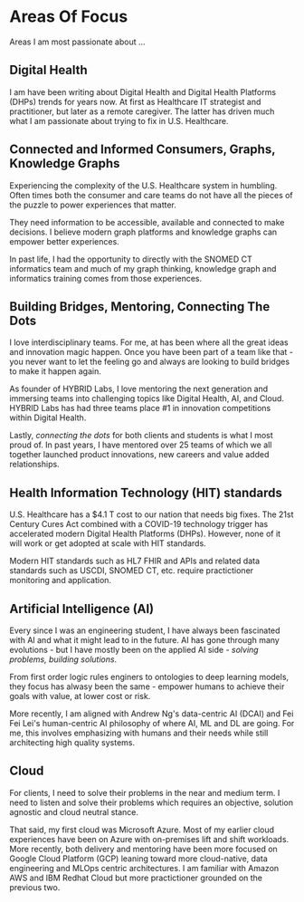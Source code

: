 # Areas Of Focus

Areas I am most passionate about ...

## Digital Health
I am have been writing about Digital Health and Digital Health Platforms (DHPs) trends for years now.  At first as Healthcare IT strategist and practitioner, but later as a remote caregiver.  The latter has driven much what I am passionate about trying to fix in U.S. Healthcare.

## Connected and Informed Consumers, Graphs, Knowledge Graphs
Experiencing the complexity of the U.S. Healthcare system in humbling.  Often times both the consumer and care teams do not have all the pieces of the puzzle to power experiences that matter.

They need information to be accessible, available and connected to make decisions.  I believe modern graph platforms and knowledge graphs can empower better experiences.

In past life, I had the opportunity to directly with the SNOMED CT informatics team and much of my graph thinking, knowledge graph and informatics training comes from those experiences.

## Building Bridges, Mentoring, Connecting The Dots 
I love interdisciplinary teams.  For me, at has been where all the great ideas and innovation magic happen.  Once you have been part of a team like that - you never want to let the feeling go and always are looking to build bridges to make it happen again.

As founder of HYBRID Labs, I love mentoring the next generation and immersing teams into challenging topics like Digital Health, AI, and Cloud.  HYBRID Labs has had three teams place #1 in innovation competitions within Digital Health.

Lastly, *connecting the dots* for both clients and students is what I most proud of.  In past years, I have mentored over 25 teams of which we all together launched product innovations, new careers and value added relationships.

## Health Information Technology (HIT) standards
U.S. Healthcare has a $4.1 T cost to our nation that needs big fixes.  The 21st Century Cures Act combined with a COVID-19 technology trigger has accelerated modern Digital Health Platforms (DHPs).  However, none of it will work or get adopted at scale with HIT standards.

Modern HIT standards such as HL7 FHIR and APIs and related data standards such as USCDI, SNOMED CT, etc. require practictioner monitoring and application.

## Artificial Intelligence (AI)
Every since I was an engineering student, I have always been fascinated with AI and what it might lead to in the future.  AI has gone through many evolutions - but I have mostly been on the applied AI side - *solving problems, building solutions*.  

From first order logic rules enginers to ontologies to deep learning models, they focus has alwasy been the same - empower humans to achieve their goals with value, at lower cost or risk.

More recently, I am aligned with Andrew Ng's data-centric AI (DCAI) and Fei Fei Lei's human-centric AI philosophy of where AI, ML and DL are going.  For me, this involves emphasizing with humans and their needs while still architecting high quality systems.  

## Cloud
For clients, I need to solve their problems in the near and medium term.  I need to listen and solve their problems which requires an objective, solution agnostic and cloud neutral stance.

That said, my first cloud was Microsoft Azure.  Most of my earlier cloud experiences have been on Azure with on-premises lift and shift workloads.  More recently, both delivery and mentoring have been more focused on Google Cloud Platform (GCP) leaning toward more cloud-native, data engineering and MLOps centric architectures.  I am familiar with Amazon AWS and IBM Redhat Cloud but more practictioner grounded on the previous two.
